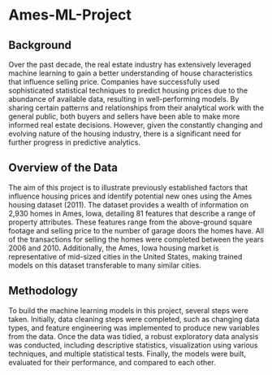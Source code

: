 # Ames-ML-Project

## Background
Over the past decade, the real estate industry has extensively leveraged machine learning to gain a better understanding of house characteristics that influence selling price. Companies have successfully used sophisticated statistical techniques to predict housing prices due to the abundance of available data, resulting in well-performing models. By sharing certain patterns and relationships from their analytical work with the general public, both buyers and sellers have been able to make more informed real estate decisions. However, given the constantly changing and evolving nature of the housing industry, there is a significant need for further progress in predictive analytics.

## Overview of the Data
The aim of this project is to illustrate previously established factors that influence housing prices and identify potential new ones using the Ames housing dataset (2011). The dataset provides a wealth of information on 2,930 homes in Ames, Iowa, detailing 81 features that describe a range of property attributes. These features range from the above-ground square footage and selling price to the number of garage doors the homes have. All of the transactions for selling the homes were completed between the years 2006 and 2010. Additionally, the Ames, Iowa housing market is representative of mid-sized cities in the United States, making trained models on this dataset transferable to many similar cities.

## Methodology
To build the machine learning models in this project, several steps were taken. Initially, data cleaning steps were completed, such as changing data types, and feature engineering was implemented to produce new variables from the data. Once the data was tidied, a robust exploratory data analysis was conducted, including descriptive statistics, visualization using various techniques, and multiple statistical tests. Finally, the models were built, evaluated for their performance, and compared to each other.
